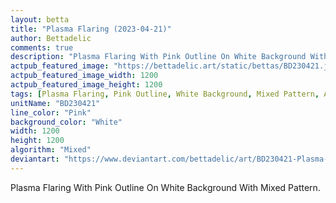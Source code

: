 ```yaml
---
layout: betta
title: "Plasma Flaring (2023-04-21)"
author: Bettadelic
comments: true
description: "Plasma Flaring With Pink Outline On White Background With Mixed Pattern."
actpub_featured_image: "https://bettadelic.art/static/bettas/BD230421.jpg"
actpub_featured_image_width: 1200
actpub_featured_image_height: 1200
tags: [Plasma Flaring, Pink Outline, White Background, Mixed Pattern, April 2023]
unitName: "BD230421"
line_color: "Pink"
background_color: "White"
width: 1200
height: 1200
algorithm: "Mixed"
deviantart: "https://www.deviantart.com/bettadelic/art/BD230421-Plasma-Flaring-2023-04-21-959139503"
---
```


Plasma Flaring With Pink Outline On White Background With Mixed Pattern.

